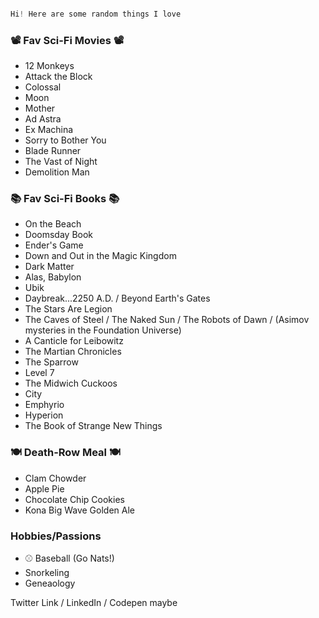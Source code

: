 
```javascript

Hi! Here are some random things I love

```



### 📽️ Fav Sci-Fi Movies 📽️
- 12 Monkeys
- Attack the Block
- Colossal
- Moon
- Mother
- Ad Astra
- Ex Machina
- Sorry to Bother You
- Blade Runner
- The Vast of Night
- Demolition Man 


### 📚 Fav Sci-Fi Books 📚
- On the Beach
- Doomsday Book
- Ender's Game
- Down and Out in the Magic Kingdom
- Dark Matter
- Alas, Babylon
- Ubik
- Daybreak...2250 A.D. / Beyond Earth's Gates
- The Stars Are Legion
- The Caves of Steel / The Naked Sun / The Robots of Dawn / (Asimov mysteries in the Foundation Universe)
- A Canticle for Leibowitz 
- The Martian Chronicles
- The Sparrow 
- Level 7
- The Midwich Cuckoos
- City
- Emphyrio
- Hyperion 
- The Book of Strange New Things

### 🍽️ Death-Row Meal 🍽️
- Clam Chowder
- Apple Pie
- Chocolate Chip Cookies
- Kona Big Wave Golden Ale


### Hobbies/Passions 
- ⚾️ Baseball (Go Nats!)
- Snorkeling
- Geneaology 



Twitter Link / LinkedIn / Codepen maybe
